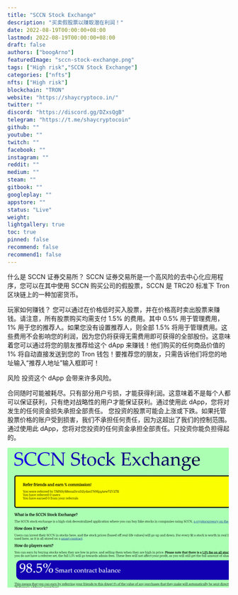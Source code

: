 ```yaml
---
title: "SCCN Stock Exchange"
description: "买卖假股票以赚取潜在利润！"
date: 2022-08-19T00:00:00+08:00
lastmod: 2022-08-19T00:00:00+08:00
draft: false
authors: ["boogArno"]
featuredImage: "sccn-stock-exchange.png"
tags: ["High risk","SCCN Stock Exchange"]
categories: ["nfts"]
nfts: ["High risk"]
blockchain: "TRON"
website: "https://shaycryptoco.in/"
twitter: ""
discord: "https://discord.gg/DZxsQgB"
telegram: "https://t.me/shaycryptocoin"
github: ""
youtube: ""
twitch: ""
facebook: ""
instagram: ""
reddit: ""
medium: ""
steam: ""
gitbook: ""
googleplay: ""
appstore: ""
status: "Live"
weight: 
lightgallery: true
toc: true
pinned: false
recommend: false
recommend1: false
---
```

什么是 SCCN 证券交易所？
SCCN 证券交易所是一个高风险的去中心化应用程序，您可以在其中使用 SCCN 购买公司的假股票，SCCN 是 TRC20 标准下 Tron 区块链上的一种加密货币。

玩家如何赚钱？
您可以通过在价格低时买入股票，并在价格高时卖出股票来赚钱。请注意，所有股票购买均需支付 1.5% 的费用。其中 0.5% 用于管理费用，1% 用于您的推荐人。如果您没有设置推荐人，则全部 1.5% 将用于管理费用。这些费用不会影响您的利润，因为您仍将获得无需费用即可获得的全部股份。这意味着您可以通过将您的朋友推荐给这个 dApp 来赚钱！他们购买的任何商品价值的 1% 将自动直接发送到您的 Tron 钱包！要推荐您的朋友，只需告诉他们将您的地址输入“推荐人地址”输入框即可！

风险
投资这个 dApp 会带来许多风险。

合同随时可能被耗尽。只有部分用户亏损，才能获得利润。这意味着不是每个人都可以保证获利，只有绝对战略性的用户才能保证获利。通过使用此 dApp，您将对发生的任何资金损失承担全部责任。
您投资的股票可能会上涨或下跌。如果托管股票价格的账户受到损害，我们不承担任何责任，因为这超出了我们的控制范围。通过使用此 dApp，您将对您投资的任何资金承担全部责任。只投资你能负担得起的。

![sccnstockexchange-dapp-high-risk-tron-image1-500x315_7b8a58f5089ca5849c76e9bf0d637e27](sccnstockexchange-dapp-high-risk-tron-image1-500x315_7b8a58f5089ca5849c76e9bf0d637e27.png)